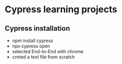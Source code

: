 # Cypress learning projects

## Cypress installation

- npm install cypress
- npx cypress open
- selected End-to-End with chrome
- creted a test file from scratch